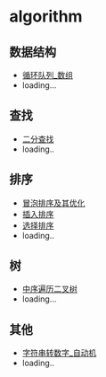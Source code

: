 # algorithm

## 数据结构

- [循环队列_数组](./code/CircluarQueue_Array.cpp)
- loading...

## 查找

- [二分查找](./code/BinarySearch.cpp)
- loading..

## 排序

- [冒泡排序及其优化](./code/BubbleSort.cpp)
- [插入排序](./code/InsertionSort.cpp)
- [选择排序](./code/SelectionSort.cpp)
- loading..

## 树

- [中序遍历二叉树](./code/BinaryTree_traversal.cpp)
- loading...

## 其他
- [字符串转数字_自动机](./code/atoi_automaton.cpp)
- loading..

